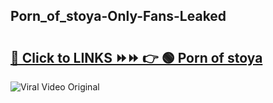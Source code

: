 
 ## Porn_of_stoya-Only-Fans-Leaked

# <h2><a href="https://clipsfans.com/Porn_of_stoya&ref=git">🔗 Click to LINKS ⏩⏩ 👉 🟢 Porn of stoya </a></h2>

<a href="https://clipsfans.com/Porn_of_stoya&ref=git" rel="nofollow" data-target="animated-image.originalLink"><img src="https://i.ibb.co.com/xMMVF88/686577567.gif" alt="Viral Video Original" style="max-width: 100%; display: inline-block;" data-target="animated-image.originalImage"></a>
